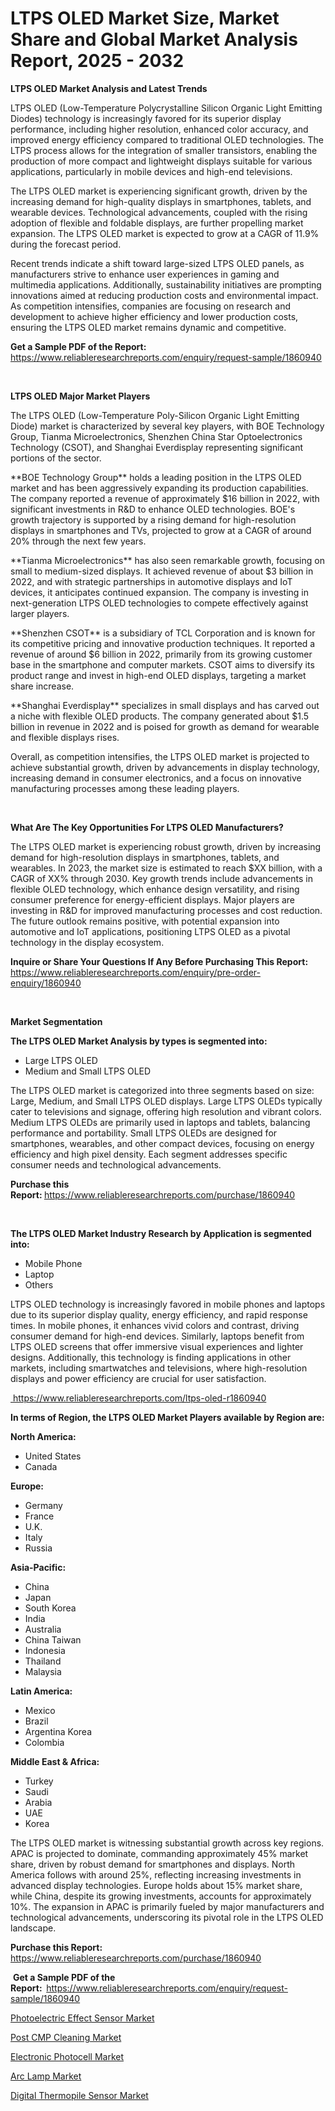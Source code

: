 <p><h1>LTPS OLED Market Size, Market Share and Global Market Analysis Report, 2025 - 2032</h1></p><p><strong>LTPS OLED Market Analysis and Latest Trends</strong></p>
<p><p>LTPS OLED (Low-Temperature Polycrystalline Silicon Organic Light Emitting Diodes) technology is increasingly favored for its superior display performance, including higher resolution, enhanced color accuracy, and improved energy efficiency compared to traditional OLED technologies. The LTPS process allows for the integration of smaller transistors, enabling the production of more compact and lightweight displays suitable for various applications, particularly in mobile devices and high-end televisions.</p><p>The LTPS OLED market is experiencing significant growth, driven by the increasing demand for high-quality displays in smartphones, tablets, and wearable devices. Technological advancements, coupled with the rising adoption of flexible and foldable displays, are further propelling market expansion. The LTPS OLED market is expected to grow at a CAGR of 11.9% during the forecast period. </p><p>Recent trends indicate a shift toward large-sized LTPS OLED panels, as manufacturers strive to enhance user experiences in gaming and multimedia applications. Additionally, sustainability initiatives are prompting innovations aimed at reducing production costs and environmental impact. As competition intensifies, companies are focusing on research and development to achieve higher efficiency and lower production costs, ensuring the LTPS OLED market remains dynamic and competitive.</p></p>
<p><strong>Get a Sample PDF of the Report:&nbsp;</strong> <a href="https://www.reliableresearchreports.com/enquiry/request-sample/1860940?utm_campaign=36&utm_medium=2&utm_source=Github&utm_content=ia&utm_term=11022025&utm_id=ltps-oled">https://www.reliableresearchreports.com/enquiry/request-sample/1860940</a></p>
<p>&nbsp;</p>
<p><strong>LTPS OLED Major Market Players</strong></p>
<p><p>The LTPS OLED (Low-Temperature Poly-Silicon Organic Light Emitting Diode) market is characterized by several key players, with BOE Technology Group, Tianma Microelectronics, Shenzhen China Star Optoelectronics Technology (CSOT), and Shanghai Everdisplay representing significant portions of the sector. </p><p>**BOE Technology Group** holds a leading position in the LTPS OLED market and has been aggressively expanding its production capabilities. The company reported a revenue of approximately $16 billion in 2022, with significant investments in R&D to enhance OLED technologies. BOE's growth trajectory is supported by a rising demand for high-resolution displays in smartphones and TVs, projected to grow at a CAGR of around 20% through the next few years.</p><p>**Tianma Microelectronics** has also seen remarkable growth, focusing on small to medium-sized displays. It achieved revenue of about $3 billion in 2022, and with strategic partnerships in automotive displays and IoT devices, it anticipates continued expansion. The company is investing in next-generation LTPS OLED technologies to compete effectively against larger players.</p><p>**Shenzhen CSOT** is a subsidiary of TCL Corporation and is known for its competitive pricing and innovative production techniques. It reported a revenue of around $6 billion in 2022, primarily from its growing customer base in the smartphone and computer markets. CSOT aims to diversify its product range and invest in high-end OLED displays, targeting a market share increase.</p><p>**Shanghai Everdisplay** specializes in small displays and has carved out a niche with flexible OLED products. The company generated about $1.5 billion in revenue in 2022 and is poised for growth as demand for wearable and flexible displays rises.</p><p>Overall, as competition intensifies, the LTPS OLED market is projected to achieve substantial growth, driven by advancements in display technology, increasing demand in consumer electronics, and a focus on innovative manufacturing processes among these leading players.</p></p>
<p>&nbsp;</p>
<p><strong>What Are The Key Opportunities For LTPS OLED Manufacturers?</strong></p>
<p><p>The LTPS OLED market is experiencing robust growth, driven by increasing demand for high-resolution displays in smartphones, tablets, and wearables. In 2023, the market size is estimated to reach $XX billion, with a CAGR of XX% through 2030. Key growth trends include advancements in flexible OLED technology, which enhance design versatility, and rising consumer preference for energy-efficient displays. Major players are investing in R&D for improved manufacturing processes and cost reduction. The future outlook remains positive, with potential expansion into automotive and IoT applications, positioning LTPS OLED as a pivotal technology in the display ecosystem.</p></p>
<p><strong>Inquire or Share Your Questions If Any Before Purchasing This Report:</strong> <a href="https://www.reliableresearchreports.com/enquiry/pre-order-enquiry/1860940?utm_campaign=36&utm_medium=2&utm_source=Github&utm_content=ia&utm_term=11022025&utm_id=ltps-oled">https://www.reliableresearchreports.com/enquiry/pre-order-enquiry/1860940</a></p>
<p>&nbsp;</p>
<p><strong>Market Segmentation</strong></p>
<p><strong>The LTPS OLED Market Analysis by types is segmented into:</strong></p>
<p><ul><li>Large LTPS OLED</li><li>Medium and Small LTPS OLED</li></ul></p>
<p><p>The LTPS OLED market is categorized into three segments based on size: Large, Medium, and Small LTPS OLED displays. Large LTPS OLEDs typically cater to televisions and signage, offering high resolution and vibrant colors. Medium LTPS OLEDs are primarily used in laptops and tablets, balancing performance and portability. Small LTPS OLEDs are designed for smartphones, wearables, and other compact devices, focusing on energy efficiency and high pixel density. Each segment addresses specific consumer needs and technological advancements.</p></p>
<p><strong>Purchase this Report:&nbsp;</strong><a href="https://www.reliableresearchreports.com/purchase/1860940?utm_campaign=36&utm_medium=2&utm_source=Github&utm_content=ia&utm_term=11022025&utm_id=ltps-oled">https://www.reliableresearchreports.com/purchase/1860940</a></p>
<p>&nbsp;</p>
<p><strong>The LTPS OLED Market Industry Research by Application is segmented into:</strong></p>
<p><ul><li>Mobile Phone</li><li>Laptop</li><li>Others</li></ul></p>
<p><p>LTPS OLED technology is increasingly favored in mobile phones and laptops due to its superior display quality, energy efficiency, and rapid response times. In mobile phones, it enhances vivid colors and contrast, driving consumer demand for high-end devices. Similarly, laptops benefit from LTPS OLED screens that offer immersive visual experiences and lighter designs. Additionally, this technology is finding applications in other markets, including smartwatches and televisions, where high-resolution displays and power efficiency are crucial for user satisfaction.</p></p>
<p><a href="https://www.reliableresearchreports.com/ltps-oled-r1860940?utm_campaign=36&utm_medium=2&utm_source=Github&utm_content=ia&utm_term=11022025&utm_id=ltps-oled">&nbsp;https://www.reliableresearchreports.com/ltps-oled-r1860940</a></p>
<p><strong>In terms of Region, the LTPS OLED Market Players available by Region are:</strong></p>
<p>
    <p> <strong> North America: </strong>
        <ul>
            <li>United States</li>
            <li>Canada</li>
        </ul>
        </p> 
    <p> <strong> Europe: </strong>
        <ul>
            <li>Germany</li>
            <li>France</li>
            <li>U.K.</li>
            <li>Italy</li>
            <li>Russia</li>
        </ul>
        </p> 
    <p> <strong> Asia-Pacific: </strong>
        <ul>
            <li>China</li>
            <li>Japan</li>
            <li>South Korea</li>
            <li>India</li>
            <li>Australia</li>
            <li>China Taiwan</li>
            <li>Indonesia</li>
            <li>Thailand</li>
            <li>Malaysia</li>
        </ul>
        </p> 
    <p> <strong> Latin America: </strong>
        <ul>
            <li>Mexico</li>
            <li>Brazil</li>
            <li>Argentina Korea</li>
            <li>Colombia</li>
        </ul>
        </p> 
    <p> <strong> Middle East & Africa: </strong>
        <ul>
            <li>Turkey</li>
            <li>Saudi</li>
            <li>Arabia</li>
            <li>UAE</li>
            <li>Korea</li>
        </ul>
    </p>
    </p>
<p><p>The LTPS OLED market is witnessing substantial growth across key regions. APAC is projected to dominate, commanding approximately 45% market share, driven by robust demand for smartphones and displays. North America follows with around 25%, reflecting increasing investments in advanced display technologies. Europe holds about 15% market share, while China, despite its growing investments, accounts for approximately 10%. The expansion in APAC is primarily fueled by major manufacturers and technological advancements, underscoring its pivotal role in the LTPS OLED landscape.</p></p>
<p><strong>Purchase this Report: </strong><a href="https://www.reliableresearchreports.com/purchase/1860940?utm_campaign=36&utm_medium=2&utm_source=Github&utm_content=ia&utm_term=11022025&utm_id=ltps-oled">https://www.reliableresearchreports.com/purchase/1860940</a></p>
<p>&nbsp;<strong>Get a Sample PDF of the Report:&nbsp;&nbsp;</strong><a href="https://www.reliableresearchreports.com/enquiry/request-sample/1860940?utm_campaign=36&utm_medium=2&utm_source=Github&utm_content=ia&utm_term=11022025&utm_id=ltps-oled">https://www.reliableresearchreports.com/enquiry/request-sample/1860940</a></p>
<p><strong></strong></p>
<p><p><a href="https://github.com/binnazcassam/Market-Research-Report-List-1/blob/main/photoelectric-effect-sensor-market.md?utm_campaign=36&utm_medium=2&utm_source=Github&utm_content=ia&utm_term=11022025&utm_id=ltps-oled">Photoelectric Effect Sensor Market</a></p><p><a href="https://github.com/beroxiluwaya/Market-Research-Report-List-1/blob/main/post-cmp-cleaning-market.md?utm_campaign=36&utm_medium=2&utm_source=Github&utm_content=ia&utm_term=11022025&utm_id=ltps-oled">Post CMP Cleaning Market</a></p><p><a href="https://github.com/genayziben/Market-Research-Report-List-1/blob/main/electronic-photocell-market.md?utm_campaign=36&utm_medium=2&utm_source=Github&utm_content=ia&utm_term=11022025&utm_id=ltps-oled">Electronic Photocell Market</a></p><p><a href="https://github.com/elitasvimal/Market-Research-Report-List-1/blob/main/arc-lamp-market.md?utm_campaign=36&utm_medium=2&utm_source=Github&utm_content=ia&utm_term=11022025&utm_id=ltps-oled">Arc Lamp Market</a></p><p><a href="https://github.com/meuskocov/Market-Research-Report-List-1/blob/main/digital-thermopile-sensor-market.md?utm_campaign=36&utm_medium=2&utm_source=Github&utm_content=ia&utm_term=11022025&utm_id=ltps-oled">Digital Thermopile Sensor Market</a></p></p>